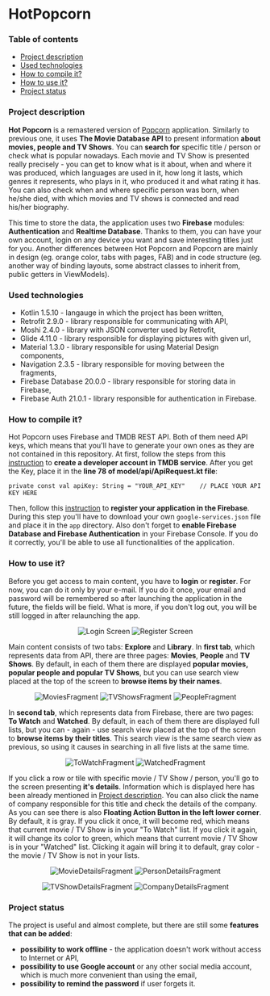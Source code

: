 # HotPopcorn
### Table of contents
* [Project description](#project-description)
* [Used technologies](#used-technologies)
* [How to compile it?](#how-to-compile-it)
* [How to use it?](#how-to-use-it)
* [Project status](#project-status)

### Project description
**Hot Popcorn** is a remastered version of [Popcorn](https://github.com/xlimiii/Popcorn) application. 
Similarly to previous one, it  uses **The Movie Database API** to present information **about movies, people and TV Shows**.
You can **search for** specific title / person or check what is popular nowadays. Each movie and TV Show is presented really 
precisely - you can get to know what is it about, when and where it was produced, which languages are used in it, how long it lasts, 
which genres it represents, who plays in it, who produced it and what rating it has. You can also check when and where specific person
was born, when he/she died, with which movies and TV shows is connected and read his/her biography.

This time to store the data, the application uses two **Firebase** modules: **Authentication** and **Realtime Database**. 
Thanks to them, you can have your own account, login on any device you want and save interesting titles just for you. 
Another differences between Hot Popcorn and Popcorn are mainly in design (eg. orange color, tabs with pages, FAB) 
and in code structure (eg. another way of binding layouts, some abstract classes to inherit from, public getters in ViewModels).

### Used technologies
* Kotlin 1.5.10 - langauge in which the project has been written,
* Retrofit 2.9.0 - library responsible for communicating with API,
* Moshi 2.4.0 - library with JSON converter used by Retrofit,
* Glide 4.11.0 - library responsible for displaying pictures with given url,
* Material 1.3.0 - library responsible for using Material Design components,
* Navigation 2.3.5 - library responsible for moving between the fragments,
* Firebase Database 20.0.0 - library responsible for storing data in Firebase,
* Firebase Auth 21.0.1 - library responsible for authentication in Firebase.

### How to compile it?
Hot Popcorn uses Firebase and TMDB REST API. Both of them need API keys, which means that you'll 
have to generate your own ones as they are not contained in this repository. At first, 
follow the steps from this [instruction](https://developers.themoviedb.org/3/getting-started/introduction) to **create a developer account in TMDB service**. 
After you get the Key, place it in the **line 78 of model/api/ApiRequest.kt file**:
```
private const val apiKey: String = "YOUR_API_KEY"    // PLACE YOUR API KEY HERE
```
Then, follow this [instruction](https://firebase.google.com/docs/android/setup) to **register your application in the Firebase**. 
During this step you'll have to download your own ```google-services.json``` file and place it in the ```app``` directory.
Also don't forget to **enable Firebase Database and Firebase Authentication** in your Firebase Console. If you do it correctly, 
you'll be able to use all functionalities of the application.

### How to use it?
Before you get access to main content, you have to **login** or **register**. For now, you can do it only by your e-mail. 
If you do it once, your email and password will be remembered so after launching the application in the future, the fields will be field.
What is more, if you don't log out, you will be still logged in after relaunching the app.

<p align="center">
<img src="https://user-images.githubusercontent.com/43967269/118283405-9e2e5a80-b4cf-11eb-851d-7d7e259c2b6f.png" alt="Login Screen">
<img src="https://user-images.githubusercontent.com/43967269/118283468-adada380-b4cf-11eb-94a9-36151e0413b1.png" alt="Register Screen">
</p>

Main content consists of two tabs: **Explore** and **Library**. In **first tab**, which represents data from API, there are three pages: 
**Movies**, **People** and **TV Shows**. By default, in each of them there are displayed **popular movies, popular people and popular TV Shows**, 
but you can use search view placed at the top of the screen to **browse items by their names**.

<p align="center">
<img src="https://user-images.githubusercontent.com/43967269/118284328-991ddb00-b4d0-11eb-885a-5893d5a42a61.png" alt="MoviesFragment">
<img src="https://user-images.githubusercontent.com/43967269/118284362-a1761600-b4d0-11eb-8e51-bfd6ee7fd624.png" alt="TVShowsFragment">
<img src="https://user-images.githubusercontent.com/43967269/118284375-a4710680-b4d0-11eb-8dbb-c583ba60dfe1.png" alt="PeopleFragment">
</p>

In **second tab**, which represents data from Firebase, there are two pages: **To Watch** and **Watched**. By default, in each of them there are displayed full lists,
but you can - again - use search view placed at the top of the screen to **browse items by their titles**. This search view is the same search view as previous, 
so using it causes in searching in all five lists at the same time.

<p align="center">
<img src="https://user-images.githubusercontent.com/43967269/118284827-23663f00-b4d1-11eb-80c1-11e37fab54a5.png" alt="ToWatchFragment">
<img src="https://user-images.githubusercontent.com/43967269/118284834-26612f80-b4d1-11eb-9b12-8316d873b0ff.png" alt="WatchedFragment">
</p>

If you click a row or tile with specific movie / TV Show / person, you'll go to the screen presenting **it's details**. Information which is displayed here 
has been already mentioned in [Project description](#project-description). You can also click the name of company responsible for this title and check 
the details of the company. As you can see there is also **Floating Action Button in the left lower corner**. By default, it is gray. If you click it once,
it will become red, which means that current movie / TV Show is in your "To Watch" list. If you click it again, it will change its color to green, which means
that current movie / TV Show is in your "Watched" list. Clicking it again will bring it to default, gray color - the movie / TV Show is not in your lists.

<p align="center">
<img src="https://user-images.githubusercontent.com/43967269/118285518-d0d95280-b4d1-11eb-8d0c-b29eff3c6e4d.png" alt="MovieDetailsFragment">
<img src="https://user-images.githubusercontent.com/43967269/118285537-d6cf3380-b4d1-11eb-8ae6-732c3fd5befc.png" alt="PersonDetailsFragment">
</p>

<p align="center">
<img src="https://user-images.githubusercontent.com/43967269/118285528-d3d44300-b4d1-11eb-9bfe-11f5d4189a1d.png" alt="TVShowDetailsFragment">
<img src="https://user-images.githubusercontent.com/43967269/118285544-d9318d80-b4d1-11eb-9fb2-f4e5d95708b7.png" alt="CompanyDetailsFragment">
</p>

### Project status
The project is useful and almost complete, but there are still some **features that can be added**:
* **possibility to work offline** - the application doesn't work without access to Internet or API,
* **possibility to use Google account** or any other social media account, which is much more convenient than using the email,
* **possibility to remind the password** if user forgets it.
